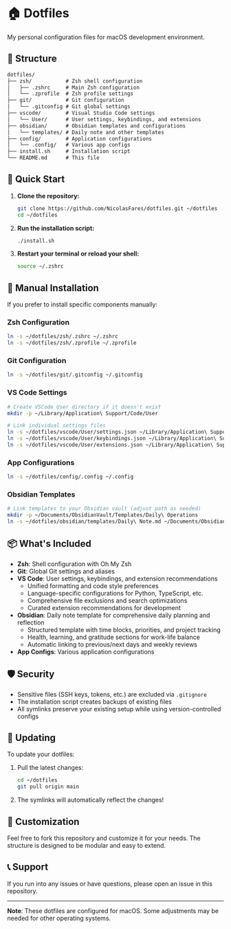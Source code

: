 # 🏠 Dotfiles

My personal configuration files for macOS development environment.

## 📁 Structure

```txt
dotfiles/
├── zsh/           # Zsh shell configuration
│   ├── .zshrc     # Main Zsh configuration
│   └── .zprofile  # Zsh profile settings
├── git/           # Git configuration
│   └── .gitconfig # Git global settings
├── vscode/        # Visual Studio Code settings
│   └── User/      # User settings, keybindings, and extensions
├── obsidian/      # Obsidian templates and configurations
│   └── templates/ # Daily note and other templates
├── config/        # Application configurations
│   └── .config/   # Various app configs
├── install.sh     # Installation script
└── README.md      # This file
```

## 🚀 Quick Start

1. **Clone the repository:**

   ```bash
   git clone https://github.com/NicolasFares/dotfiles.git ~/dotfiles
   cd ~/dotfiles
   ```

2. **Run the installation script:**

   ```bash
   ./install.sh
   ```

3. **Restart your terminal or reload your shell:**

   ```bash
   source ~/.zshrc
   ```

## 🔧 Manual Installation

If you prefer to install specific components manually:

### Zsh Configuration

```bash
ln -s ~/dotfiles/zsh/.zshrc ~/.zshrc
ln -s ~/dotfiles/zsh/.zprofile ~/.zprofile
```

### Git Configuration

```bash
ln -s ~/dotfiles/git/.gitconfig ~/.gitconfig
```

### VS Code Settings

```bash
# Create VSCode User directory if it doesn't exist
mkdir -p ~/Library/Application\ Support/Code/User

# Link individual settings files
ln -s ~/dotfiles/vscode/User/settings.json ~/Library/Application\ Support/Code/User/settings.json
ln -s ~/dotfiles/vscode/User/keybindings.json ~/Library/Application\ Support/Code/User/keybindings.json
ln -s ~/dotfiles/vscode/User/extensions.json ~/Library/Application\ Support/Code/User/extensions.json
```

### App Configurations

```bash
ln -s ~/dotfiles/config/.config ~/.config
```

### Obsidian Templates

```bash
# Link templates to your Obsidian vault (adjust path as needed)
mkdir -p ~/Documents/ObsidianVault/Templates/Daily\ Operations
ln -s ~/dotfiles/obsidian/templates/Daily\ Note.md ~/Documents/ObsidianVault/Templates/Daily\ Operations/Daily\ Note.md
```

## 📦 What's Included

- **Zsh**: Shell configuration with Oh My Zsh
- **Git**: Global Git settings and aliases
- **VS Code**: User settings, keybindings, and extension recommendations
  - Unified formatting and code style preferences
  - Language-specific configurations for Python, TypeScript, etc.
  - Comprehensive file exclusions and search optimizations
  - Curated extension recommendations for development
- **Obsidian**: Daily note template for comprehensive daily planning and reflection
  - Structured template with time blocks, priorities, and project tracking
  - Health, learning, and gratitude sections for work-life balance
  - Automatic linking to previous/next days and weekly reviews
- **App Configs**: Various application configurations

## 🛡️ Security

- Sensitive files (SSH keys, tokens, etc.) are excluded via `.gitignore`
- The installation script creates backups of existing files
- All symlinks preserve your existing setup while using version-controlled configs

## 🔄 Updating

To update your dotfiles:

1. Pull the latest changes:

   ```bash
   cd ~/dotfiles
   git pull origin main
   ```

2. The symlinks will automatically reflect the changes!

## 📝 Customization

Feel free to fork this repository and customize it for your needs. The structure is designed to be modular and easy to extend.

## 📞 Support

If you run into any issues or have questions, please open an issue in this repository.

---

**Note**: These dotfiles are configured for macOS. Some adjustments may be needed for other operating systems.
